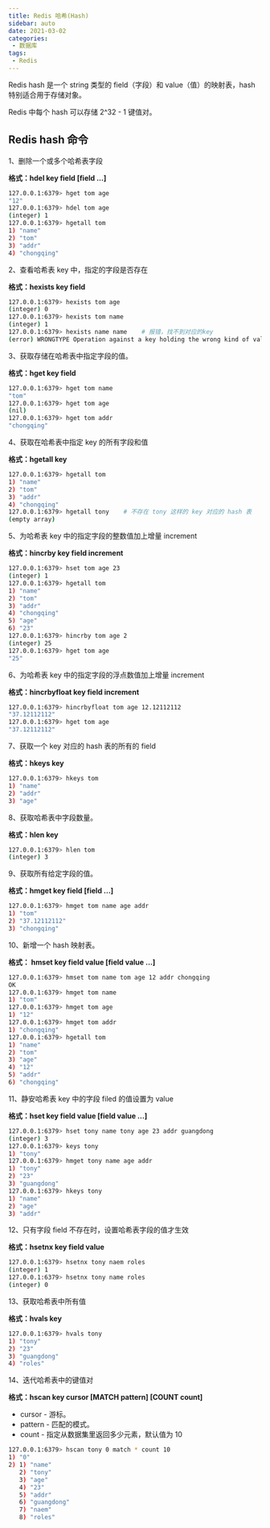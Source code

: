 ```yaml
---
title: Redis 哈希(Hash)
sidebar: auto
date: 2021-03-02
categories:
 - 数据库
tags:
 - Redis
---
```


Redis hash 是一个 string 类型的 field（字段）和 value（值）的映射表，hash 特别适合用于存储对象。

Redis 中每个 hash 可以存储 2^32 - 1 键值对。

## Redis hash 命令

1、删除一个或多个哈希表字段

**格式：hdel key field [field ...]**

``` bash
127.0.0.1:6379> hget tom age
"12"
127.0.0.1:6379> hdel tom age
(integer) 1
127.0.0.1:6379> hgetall tom
1) "name"
2) "tom"
3) "addr"
4) "chongqing"
```

2、查看哈希表 key 中，指定的字段是否存在

**格式：hexists key field**

``` bash
127.0.0.1:6379> hexists tom age
(integer) 0
127.0.0.1:6379> hexists tom name
(integer) 1
127.0.0.1:6379> hexists name name    # 报错，找不到对应的key
(error) WRONGTYPE Operation against a key holding the wrong kind of value
```

3、获取存储在哈希表中指定字段的值。

**格式：hget key field**

``` bash
127.0.0.1:6379> hget tom name
"tom"
127.0.0.1:6379> hget tom age
(nil)
127.0.0.1:6379> hget tom addr
"chongqing"
```

4、获取在哈希表中指定 key 的所有字段和值

**格式：hgetall key**

``` bash
127.0.0.1:6379> hgetall tom
1) "name"
2) "tom"
3) "addr"
4) "chongqing"
127.0.0.1:6379> hgetall tony    # 不存在 tony 这样的 key 对应的 hash 表
(empty array)
```

5、为哈希表 key 中的指定字段的整数值加上增量 increment

**格式：hincrby key field increment**

``` bash
127.0.0.1:6379> hset tom age 23
(integer) 1
127.0.0.1:6379> hgetall tom
1) "name"
2) "tom"
3) "addr"
4) "chongqing"
5) "age"
6) "23"
127.0.0.1:6379> hincrby tom age 2
(integer) 25
127.0.0.1:6379> hget tom age
"25"
```

6、为哈希表 key 中的指定字段的浮点数值加上增量 increment

**格式：hincrbyfloat key field increment**

``` bash
127.0.0.1:6379> hincrbyfloat tom age 12.12112112
"37.12112112"
127.0.0.1:6379> hget tom age
"37.12112112"
```

7、获取一个 key 对应的 hash 表的所有的 field

**格式：hkeys key**

``` bash
127.0.0.1:6379> hkeys tom
1) "name"
2) "addr"
3) "age"
```

8、获取哈希表中字段数量。

**格式：hlen key**

``` bash
127.0.0.1:6379> hlen tom
(integer) 3
```

9、获取所有给定字段的值。

**格式：hmget key field [field ...]**

``` bash
127.0.0.1:6379> hmget tom name age addr
1) "tom"
2) "37.12112112"
3) "chongqing"
```

10、新增一个 hash 映射表。

**格式： hmset key field value [field value ...]**

``` bash
127.0.0.1:6379> hmset tom name tom age 12 addr chongqing
OK
127.0.0.1:6379> hmget tom name
1) "tom"
127.0.0.1:6379> hmget tom age
1) "12"
127.0.0.1:6379> hmget tom addr
1) "chongqing"
127.0.0.1:6379> hgetall tom
1) "name"
2) "tom"
3) "age"
4) "12"
5) "addr"
6) "chongqing"
```

11、静安哈希表 key 中的字段 filed 的值设置为 value

**格式：hset key field value [field value ...]**

``` bash
127.0.0.1:6379> hset tony name tony age 23 addr guangdong
(integer) 3
127.0.0.1:6379> keys tony
1) "tony"
127.0.0.1:6379> hmget tony name age addr
1) "tony"
2) "23"
3) "guangdong"
127.0.0.1:6379> hkeys tony
1) "name"
2) "age"
3) "addr"
```

12、只有字段 field 不存在时，设置哈希表字段的值才生效

**格式：hsetnx key field value**

``` bash
127.0.0.1:6379> hsetnx tony naem roles
(integer) 1
127.0.0.1:6379> hsetnx tony name roles
(integer) 0
```

13、获取哈希表中所有值

**格式：hvals key**

``` bash
127.0.0.1:6379> hvals tony
1) "tony"
2) "23"
3) "guangdong"
4) "roles"
```

14、迭代哈希表中的键值对

**格式：hscan key cursor [MATCH pattern] [COUNT count]**

*   cursor - 游标。
*   pattern - 匹配的模式。
*   count - 指定从数据集里返回多少元素，默认值为 10

``` bash
127.0.0.1:6379> hscan tony 0 match * count 10
1) "0"
2) 1) "name"
   2) "tony"
   3) "age"
   4) "23"
   5) "addr"
   6) "guangdong"
   7) "naem"
   8) "roles"
```
